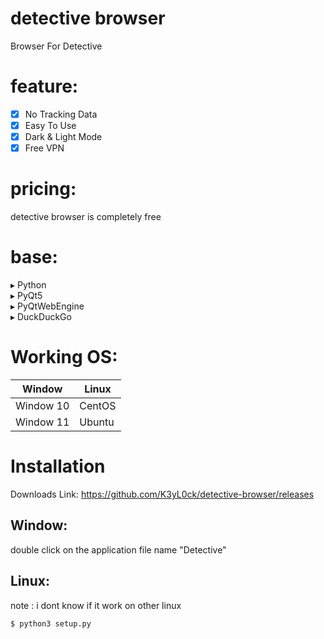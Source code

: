 # detective browser

Browser For Detective

# feature:
- [x] No Tracking Data
- [x] Easy To Use
- [x] Dark & Light Mode
- [x] Free VPN
# pricing:
detective browser is completely free
# base:
▸ Python<br />
▸ PyQt5<br />
▸ PyQtWebEngine<br />
▸ DuckDuckGo<br />

# Working OS:
Window        | Linux
------------- | -------------
Window 10     | CentOS
Window 11     | Ubuntu

# Installation
Downloads Link: https://github.com/K3yL0ck/detective-browser/releases <br />
## Window:
double click on the application file name "Detective"
## Linux:
note : i dont know if it work on other linux
```terminal
$ python3 setup.py
```
